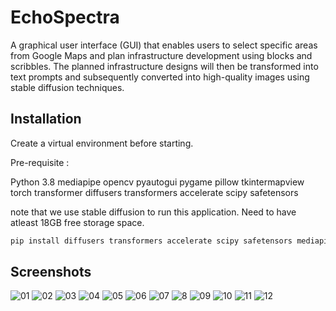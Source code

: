
# EchoSpectra

A graphical user interface (GUI) that enables users to select specific areas from Google Maps and plan infrastructure development using blocks and scribbles. The planned infrastructure designs will then be transformed into text prompts and subsequently converted into high-quality images using stable diffusion techniques.



## Installation

Create a virtual environment before starting. 

Pre-requisite :

Python 3.8
mediapipe
opencv
pyautogui
pygame
pillow
tkintermapview
torch
transformer
diffusers
transformers
accelerate
scipy
safetensors

note that we use stable diffusion to run this application. Need to have atleast 18GB free storage space.

```bash
pip install diffusers transformers accelerate scipy safetensors mediapipe opencv-python pygame tkintermapview torch pillow pyautogui
```



## Screenshots
![01](https://github.com/Shreyaanp/EchoSpectra/assets/79451850/4bfdd59a-cf68-44d8-a144-1c973b5c802a)
![02](https://github.com/Shreyaanp/EchoSpectra/assets/79451850/1811e863-3217-4a17-aa4a-70a5017c4d1f)
![03](https://github.com/Shreyaanp/EchoSpectra/assets/79451850/da31b0fe-496f-4099-8edd-a99b59e34ce2)
![04](https://github.com/Shreyaanp/EchoSpectra/assets/79451850/bf3d60fd-7bf5-406c-b400-c6f9d28b7b76)
![05](https://github.com/Shreyaanp/EchoSpectra/assets/79451850/b20a6170-e35e-4c70-a3e7-7a2c26f7cfad)
![06](https://github.com/Shreyaanp/EchoSpectra/assets/79451850/41edd138-cc70-40f3-8445-7df194fc1921)
![07](https://github.com/Shreyaanp/EchoSpectra/assets/79451850/14917f6b-f149-42e9-8238-b171f5537a88)
![8](https://github.com/Shreyaanp/EchoSpectra/assets/79451850/ba397c18-f14d-43a9-babd-ac786ec4cd5c)
![09](https://github.com/Shreyaanp/EchoSpectra/assets/79451850/4995262c-dcdf-4416-a59f-280ace89b830)
![10](https://github.com/Shreyaanp/EchoSpectra/assets/79451850/bfeac20c-5209-45ef-86a9-f7237a7c5c5d)
![11](https://github.com/Shreyaanp/EchoSpectra/assets/79451850/129f59a4-2ab4-4462-8952-1e27c455544b)
![12](https://github.com/Shreyaanp/EchoSpectra/assets/79451850/d67a1667-3733-49e4-b527-60f1f8ea8115)
